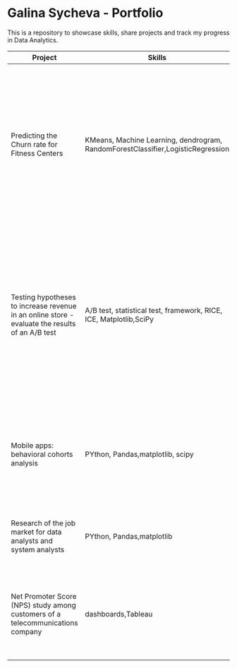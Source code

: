 # Galina Sycheva - Portfolio

This is a repository to showcase skills, share projects and track my progress in Data Analytics.

| Project |Skills|Description|Link|
| --- | --- |--- |--- |
| Predicting the Churn rate for Fitness Centers | KMeans, Machine Learning, dendrogram, RandomForestClassifier,LogisticRegression |Machine learning was used in this project. The probability of churn (for the next month) for each client was predicted; typical user profiles were formed: the most prominent groups were identified, their main properties were characterized; the main features that most strongly influence churn were analyzed.|[gym-project](https://github.com/galinasycheva/portfolio/tree/main/gym_project)|
|Testing hypotheses to increase revenue in an online store - evaluate the results of an A/B test|A/B test, statistical test, framework, RICE, ICE, Matplotlib,SciPy|Prioritization of hypotheses was carried out using the ICE and RICE frameworks. Then I analyzed the A/B test results, plotted graphs of cumulative revenue, average check, and conversion by group, and then calculated the statistical significance of differences in conversions and average checks using raw and cleaned data.|[shop_abtest](https://github.com/galinasycheva/portfolio/tree/main/shop_abtest)|
|Mobile apps: behavioral cohorts analysis|PYthon, Pandas,matplotlib, scipy|A cohort analysis of the behavior of users of an app for selling things was conducted. Hypotheses were tested about which source of conversion of users to the target action is better| [apps-project](https://github.com/galinasycheva/portfolio/tree/main/apps_project)|
|Research of the job market for data analysts and system analysts|PYthon, Pandas,matplotlib|This project is dedicated to the research of the current job market offered for data analysts/system analysts.|[hh-analytics](https://github.com/galinasycheva/portfolio/blob/main/hh_analytics/README.md)|
|Net Promoter Score (NPS) study among customers of a telecommunications company|dashboards,Tableau|A data study examining the results of a survey reflecting the current level of net promoter score (NPS) among customers of a telecommunications company.|[nps_project](https://public.tableau.com/app/profile/galina4878/viz/NetPromoterScoreNPSamongcustomersofatelecommunicationscompany/Story1)

